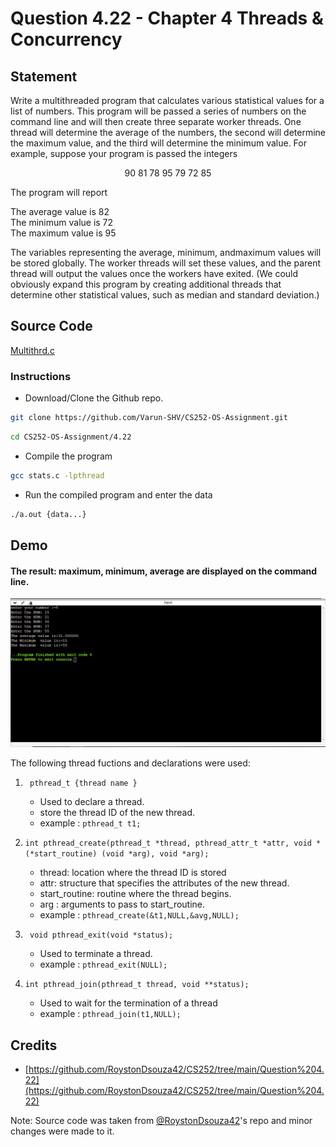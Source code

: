 # Question 4.22 - Chapter 4 Threads & Concurrency

## Statement

<p>Write a multithreaded program that calculates various statistical values
for a list of numbers. This program will be passed a series of numbers
on the command line and will then create three separate worker threads.
One thread will determine the average of the numbers, the second will
determine the maximum value, and the third will determine the minimum
value. For example, suppose your program is passed the integers<p>
<p align = "center">90 81 78 95 79 72 85<p>
The program will report<br>
<p>The average value is 82<br>
The minimum value is 72<br>
The maximum value is 95<br><p>
The variables representing the average, minimum, andmaximum values
will be stored globally. The worker threads will set these values, and
the parent thread will output the values once the workers have exited.
(We could obviously expand this program by creating additional threads
that determine other statistical values, such as median and standard
deviation.)

## Source Code

[Multithrd.c](https://github.com/Varun-SHV/CS252-OS-Assignment/blob/main/4.22/Multithrd4.22.c)

### Instructions

-   Download/Clone the Github repo.

```sh
git clone https://github.com/Varun-SHV/CS252-OS-Assignment.git
```

```sh
cd CS252-OS-Assignment/4.22
```

-   Compile the program

```sh
gcc stats.c -lpthread
```

-   Run the compiled program and enter the data

```sh
./a.out {data...}
```

## Demo

#### The result: maximum, minimum, average are displayed on the command line.<br>

![DEMO](DEM.png)

The following thread fuctions and declarations were used:

1. ` pthread_t {thread name }`

    - Used to declare a thread.
    - store the thread ID of the new thread.
    - example : `pthread_t t1;`

2. `int pthread_create(pthread_t *thread, pthread_attr_t *attr, void *(*start_routine) (void *arg), void *arg);`

    - thread: location where the thread ID is stored
    - attr: structure that specifies the attributes of the new thread.
    - start_routine: routine where the thread begins.
    - arg : arguments to pass to start_routine.
    - example : `pthread_create(&t1,NULL,&avg,NULL);`

3. ` void pthread_exit(void *status);`

    - Used to terminate a thread.
    - example : `pthread_exit(NULL);`

4. `int pthread_join(pthread_t thread, void **status);`

    - Used to wait for the termination of a thread
    - example : `pthread_join(t1,NULL);`

## Credits

-   [https://github.com/RoystonDsouza42/CS252/tree/main/Question%204.22](https://github.com/RoystonDsouza42/CS252/tree/main/Question%204.22)

Note: Source code was taken from [@RoystonDsouza42](https://github.com/RoystonDsouza42)'s repo and minor changes were made to it.
